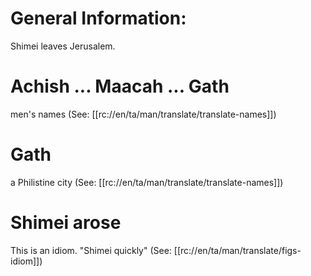 # General Information:

Shimei leaves Jerusalem.

# Achish ... Maacah ... Gath

men's names (See: [[rc://en/ta/man/translate/translate-names]])

# Gath

a Philistine city (See: [[rc://en/ta/man/translate/translate-names]])

# Shimei arose

This is an idiom. "Shimei quickly" (See: [[rc://en/ta/man/translate/figs-idiom]])
